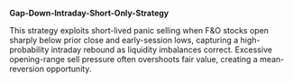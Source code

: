**Gap-Down-Intraday-Short-Only-Strategy**

This strategy exploits short-lived panic selling when F&O stocks open sharply below prior close and early-session lows, capturing a high-probability intraday rebound as liquidity imbalances correct. Excessive opening-range sell pressure often overshoots fair value, creating a mean-reversion opportunity.
